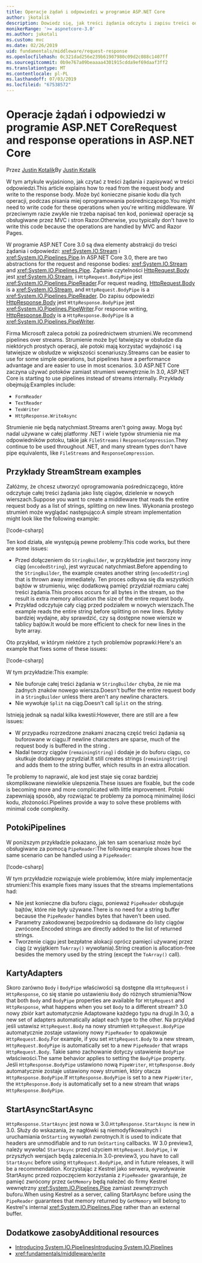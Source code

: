 ```yaml
---
title: Operacje żądań i odpowiedzi w programie ASP.NET Core
author: jkotalik
description: Dowiedz się, jak treści żądania odczytu i zapisu treści odpowiedzi w programie ASP.NET Core.
monikerRange: '>= aspnetcore-3.0'
ms.author: jukotali
ms.custom: mvc
ms.date: 02/26/2019
uid: fundamentals/middleware/request-response
ms.openlocfilehash: 0c321dad256e239b61907980c09d2c088c1407ff
ms.sourcegitcommit: 0b9e767a09beaaaa4301915cdda9ef69daaf3ff2
ms.translationtype: MT
ms.contentlocale: pl-PL
ms.lasthandoff: 07/03/2019
ms.locfileid: "67538572"
---
```

# <a name="request-and-response-operations-in-aspnet-core"></a><span data-ttu-id="08d4b-103">Operacje żądań i odpowiedzi w programie ASP.NET Core</span><span class="sxs-lookup"><span data-stu-id="08d4b-103">Request and response operations in ASP.NET Core</span></span>

<span data-ttu-id="08d4b-104">Przez [Justin Kotalik](https://github.com/jkotalik)</span><span class="sxs-lookup"><span data-stu-id="08d4b-104">By [Justin Kotalik](https://github.com/jkotalik)</span></span>

<span data-ttu-id="08d4b-105">W tym artykule wyjaśniono, jak czytać z treści żądania i zapisywać w treści odpowiedzi.</span><span class="sxs-lookup"><span data-stu-id="08d4b-105">This article explains how to read from the request body and write to the response body.</span></span> <span data-ttu-id="08d4b-106">Może być konieczne pisanie kodu dla tych operacji, podczas pisania miej oprogramowania pośredniczącego.</span><span class="sxs-lookup"><span data-stu-id="08d4b-106">You might need to write code for these operations when you're writing middleware.</span></span> <span data-ttu-id="08d4b-107">W przeciwnym razie zwykle nie trzeba napisać ten kod, ponieważ operacje są obsługiwane przez MVC i stron Razor.</span><span class="sxs-lookup"><span data-stu-id="08d4b-107">Otherwise, you typically don't have to write this code because the operations are handled by MVC and Razor Pages.</span></span>

<span data-ttu-id="08d4b-108">W programie ASP.NET Core 3.0 są dwa elementy abstrakcji do treści żądania i odpowiedzi: <xref:System.IO.Stream> i <xref:System.IO.Pipelines.Pipe>.</span><span class="sxs-lookup"><span data-stu-id="08d4b-108">In ASP.NET Core 3.0, there are two abstractions for the request and response bodies: <xref:System.IO.Stream> and <xref:System.IO.Pipelines.Pipe>.</span></span> <span data-ttu-id="08d4b-109">Żądanie czytelności [HttpRequest.Body](xref:Microsoft.AspNetCore.Http.HttpRequest.Body) jest <xref:System.IO.Stream>, i `HttpRequest.BodyPipe` jest <xref:System.IO.Pipelines.PipeReader>.</span><span class="sxs-lookup"><span data-stu-id="08d4b-109">For request reading, [HttpRequest.Body](xref:Microsoft.AspNetCore.Http.HttpRequest.Body) is a <xref:System.IO.Stream>, and `HttpRequest.BodyPipe` is a <xref:System.IO.Pipelines.PipeReader>.</span></span> <span data-ttu-id="08d4b-110">Do zapisu odpowiedzi [HttpResponse.Body](xref:Microsoft.AspNetCore.Http.HttpResponse.Body) jest `HttpResponse.BodyPipe` jest <xref:System.IO.Pipelines.PipeWriter>.</span><span class="sxs-lookup"><span data-stu-id="08d4b-110">For response writing, [HttpResponse.Body](xref:Microsoft.AspNetCore.Http.HttpResponse.Body) is a `HttpResponse.BodyPipe` is a <xref:System.IO.Pipelines.PipeWriter>.</span></span>

<span data-ttu-id="08d4b-111">Firma Microsoft zaleca potoki za pośrednictwem strumieni.</span><span class="sxs-lookup"><span data-stu-id="08d4b-111">We recommend pipelines over streams.</span></span> <span data-ttu-id="08d4b-112">Strumienie może być łatwiejszy w obsłudze dla niektórych prostych operacji, ale potoki mają korzystać wydajność i są łatwiejsze w obsłudze w większości scenariuszy.</span><span class="sxs-lookup"><span data-stu-id="08d4b-112">Streams can be easier to use for some simple operations, but pipelines have a performance advantage and are easier to use in most scenarios.</span></span> <span data-ttu-id="08d4b-113">3\.0 ASP.NET Core zaczyna używać potoków zamiast strumieni wewnętrznie.</span><span class="sxs-lookup"><span data-stu-id="08d4b-113">In 3.0, ASP.NET Core is starting to use pipelines instead of streams internally.</span></span> <span data-ttu-id="08d4b-114">Przykłady obejmują:</span><span class="sxs-lookup"><span data-stu-id="08d4b-114">Examples include:</span></span>

- `FormReader`
- `TextReader`
- `TexWriter`
- `HttpResponse.WriteAsync`

<span data-ttu-id="08d4b-115">Strumienie nie będą natychmiast.</span><span class="sxs-lookup"><span data-stu-id="08d4b-115">Streams aren't going away.</span></span> <span data-ttu-id="08d4b-116">Mogą być nadal używane w całej platformy .NET i wiele typów strumienia nie ma odpowiedników potoku, takie jak `FileStreams` i `ResponseCompression`.</span><span class="sxs-lookup"><span data-stu-id="08d4b-116">They continue to be used throughout .NET, and many stream types don't have pipe equivalents, like `FileStreams` and `ResponseCompression`.</span></span>

## <a name="stream-examples"></a><span data-ttu-id="08d4b-117">Przykłady Stream</span><span class="sxs-lookup"><span data-stu-id="08d4b-117">Stream examples</span></span>

<span data-ttu-id="08d4b-118">Załóżmy, że chcesz utworzyć oprogramowania pośredniczącego, które odczytuje całej treści żądania jako listę ciągów, dzielenie w nowych wierszach.</span><span class="sxs-lookup"><span data-stu-id="08d4b-118">Suppose you want to create a middleware that reads the entire request body as a list of strings, splitting on new lines.</span></span> <span data-ttu-id="08d4b-119">Wykonania prostego strumień może wyglądać następująco:</span><span class="sxs-lookup"><span data-stu-id="08d4b-119">A simple stream implementation might look like the following example:</span></span>

[!code-csharp[](request-response/samples/3.x/RequestResponseSample/Startup.cs?name=GetListOfStringsFromStream)]

<span data-ttu-id="08d4b-120">Ten kod działa, ale występują pewne problemy:</span><span class="sxs-lookup"><span data-stu-id="08d4b-120">This code works, but there are some issues:</span></span>

- <span data-ttu-id="08d4b-121">Przed dołączeniem do `StringBuilder`, w przykładzie jest tworzony inny ciąg (`encodedString`), jest wyrzucać natychmiast.</span><span class="sxs-lookup"><span data-stu-id="08d4b-121">Before appending to the `StringBuilder`, the example creates another string (`encodedString`) that is thrown away immediately.</span></span> <span data-ttu-id="08d4b-122">Ten proces odbywa się dla wszystkich bajtów w strumieniu, więc dodatkową pamięć przydział rozmiaru całej treści żądania.</span><span class="sxs-lookup"><span data-stu-id="08d4b-122">This process occurs for all bytes in the stream, so the result is extra memory allocation the size of the entire request body.</span></span>
- <span data-ttu-id="08d4b-123">Przykład odczytuje cały ciąg przed podziałem w nowych wierszach.</span><span class="sxs-lookup"><span data-stu-id="08d4b-123">The example reads the entire string before splitting on new lines.</span></span> <span data-ttu-id="08d4b-124">Byłoby bardziej wydajne, aby sprawdzić, czy są dostępne nowe wiersze w tablicy bajtów.</span><span class="sxs-lookup"><span data-stu-id="08d4b-124">It would be more efficient to check for new lines in the byte array.</span></span>

<span data-ttu-id="08d4b-125">Oto przykład, w którym niektóre z tych problemów poprawki:</span><span class="sxs-lookup"><span data-stu-id="08d4b-125">Here's an example that fixes some of these issues:</span></span>

[!code-csharp[](request-response/samples/3.x/RequestResponseSample/Startup.cs?name=GetListOfStringsFromStreamMoreEfficient)]

<span data-ttu-id="08d4b-126">W tym przykładzie:</span><span class="sxs-lookup"><span data-stu-id="08d4b-126">This example:</span></span>

- <span data-ttu-id="08d4b-127">Nie buforuje całej treści żądania w `StringBuilder` chyba, że nie ma żadnych znaków nowego wiersza.</span><span class="sxs-lookup"><span data-stu-id="08d4b-127">Doesn't buffer the entire request body in a `StringBuilder` unless there aren't any newline characters.</span></span>
- <span data-ttu-id="08d4b-128">Nie wywołuje `Split` na ciąg.</span><span class="sxs-lookup"><span data-stu-id="08d4b-128">Doesn't call `Split` on the string.</span></span>

<span data-ttu-id="08d4b-129">Istnieją jednak są nadal kilka kwestii:</span><span class="sxs-lookup"><span data-stu-id="08d4b-129">However, there are still are a few issues:</span></span>

- <span data-ttu-id="08d4b-130">W przypadku rozrzedzone znakami znaczną część treści żądania są buforowane w ciągu.</span><span class="sxs-lookup"><span data-stu-id="08d4b-130">If newline characters are sparse, much of the request body is buffered in the string .</span></span>
- <span data-ttu-id="08d4b-131">Nadal tworzy ciągów (`remainingString`) i dodaje je do buforu ciągu, co skutkuje dodatkowy przydział.</span><span class="sxs-lookup"><span data-stu-id="08d4b-131">It still creates strings (`remainingString`) and adds them to the string buffer, which results in an extra allocation.</span></span>

<span data-ttu-id="08d4b-132">Te problemy to naprawić, ale kod jest staje się coraz bardziej skomplikowane niewielkie ulepszenia.</span><span class="sxs-lookup"><span data-stu-id="08d4b-132">These issues are fixable, but the code is becoming more and more complicated with little improvement.</span></span> <span data-ttu-id="08d4b-133">Potoki zapewniają sposób, aby rozwiązać te problemy za pomocą minimalnej ilości kodu, złożoności.</span><span class="sxs-lookup"><span data-stu-id="08d4b-133">Pipelines provide a way to solve these problems with minimal code complexity.</span></span>

## <a name="pipelines"></a><span data-ttu-id="08d4b-134">Potoki</span><span class="sxs-lookup"><span data-stu-id="08d4b-134">Pipelines</span></span>

<span data-ttu-id="08d4b-135">W poniższym przykładzie pokazano, jak ten sam scenariusz może być obsługiwane za pomocą `PipeReader`:</span><span class="sxs-lookup"><span data-stu-id="08d4b-135">The following example shows how the same scenario can be handled using a `PipeReader`:</span></span>

[!code-csharp[](request-response/samples/3.x/RequestResponseSample/Startup.cs?name=GetListOfStringFromPipe)]

<span data-ttu-id="08d4b-136">W tym przykładzie rozwiązuje wiele problemów, które miały implementacje strumieni:</span><span class="sxs-lookup"><span data-stu-id="08d4b-136">This example fixes many issues that the streams implementations had:</span></span>

- <span data-ttu-id="08d4b-137">Nie jest konieczne dla buforu ciągu, ponieważ `PipeReader` obsługuje bajtów, które nie były używane.</span><span class="sxs-lookup"><span data-stu-id="08d4b-137">There is no need for a string buffer because the `PipeReader` handles bytes that haven't been used.</span></span>
- <span data-ttu-id="08d4b-138">Parametry zakodowanej bezpośrednio są dodawane do listy ciągów zwrócone.</span><span class="sxs-lookup"><span data-stu-id="08d4b-138">Encoded strings are directly added to the list of returned strings.</span></span>
- <span data-ttu-id="08d4b-139">Tworzenie ciągu jest bezpłatne alokacji oprócz pamięci używanej przez ciąg (z wyjątkiem `ToArray()` wywołania).</span><span class="sxs-lookup"><span data-stu-id="08d4b-139">String creation is allocation-free besides the memory used by the string (except the `ToArray()` call).</span></span>

## <a name="adapters"></a><span data-ttu-id="08d4b-140">Karty</span><span class="sxs-lookup"><span data-stu-id="08d4b-140">Adapters</span></span>

<span data-ttu-id="08d4b-141">Skoro zarówno `Body` i `BodyPipe` właściwości są dostępne dla `HttpRequest` i `HttpResponse`, co się stanie po ustawieniu `Body` do różnych strumienia?</span><span class="sxs-lookup"><span data-stu-id="08d4b-141">Now that both `Body` and `BodyPipe` properties are available for `HttpRequest` and `HttpResponse`, what happens when you set `Body` to a different stream?</span></span> <span data-ttu-id="08d4b-142">3\.0 nowy zbiór kart automatycznie Adaptowane każdego typu na drugi.</span><span class="sxs-lookup"><span data-stu-id="08d4b-142">In 3.0, a new set of adapters automatically adapt each type to the other.</span></span> <span data-ttu-id="08d4b-143">Na przykład jeśli ustawisz `HttpRequest.Body` na nowy strumień `HttpRequest.BodyPipe` automatycznie zostaje ustawiony nowy `PipeReader` to opakowuje `HttpRequest.Body`.</span><span class="sxs-lookup"><span data-stu-id="08d4b-143">For example, if you set `HttpRequest.Body` to a new stream, `HttpRequest.BodyPipe` is automatically set to a new `PipeReader` that wraps `HttpRequest.Body`.</span></span> <span data-ttu-id="08d4b-144">Takie samo zachowanie dotyczy ustawienie `BodyPipe` właściwości.</span><span class="sxs-lookup"><span data-stu-id="08d4b-144">The same behavior applies to setting the `BodyPipe` property.</span></span> <span data-ttu-id="08d4b-145">Jeśli `HttpResponse.BodyPipe` ustawiono nową `PipeWriter`, `HttpResponse.Body` automatycznie zostaje ustawiony nowy strumień, który otacza `HttpResponse.BodyPipe`.</span><span class="sxs-lookup"><span data-stu-id="08d4b-145">If `HttpResponse.BodyPipe` is set to a new `PipeWriter`, the `HttpResponse.Body` is automatically set to a new stream that wraps `HttpResponse.BodyPipe`.</span></span>

## <a name="startasync"></a><span data-ttu-id="08d4b-146">StartAsync</span><span class="sxs-lookup"><span data-stu-id="08d4b-146">StartAsync</span></span>

<span data-ttu-id="08d4b-147">`HttpResponse.StartAsync` jest nowa w 3.0.</span><span class="sxs-lookup"><span data-stu-id="08d4b-147">`HttpResponse.StartAsync` is new in 3.0.</span></span> <span data-ttu-id="08d4b-148">Służy do wskazania, że nagłówki są niemodyfikowalnych i uruchamiania `OnStarting` wywołań zwrotnych.</span><span class="sxs-lookup"><span data-stu-id="08d4b-148">It is used to indicate that headers are unmodifiable and to run `OnStarting` callbacks.</span></span> <span data-ttu-id="08d4b-149">W 3.0 preview3, należy wywołać `StartAsync` przed użyciem `HttpRequest.BodyPipe`, i w przyszłych wersjach będą zalecenia.</span><span class="sxs-lookup"><span data-stu-id="08d4b-149">In 3.0-preview3, you have to call `StartAsync` before using `HttpRequest.BodyPipe`, and in future releases, it will be a recommendation.</span></span> <span data-ttu-id="08d4b-150">Korzystając z Kestrel jako serwera, wywoływanie StartAsync przed rozpoczęciem korzystania z `PipeReader` gwarantuje, że pamięć zwrócony przez `GetMemory` będą należeć do firmy Kestrel wewnętrzny <xref:System.IO.Pipelines.Pipe> zamiast zewnętrznych buforu.</span><span class="sxs-lookup"><span data-stu-id="08d4b-150">When using Kestrel as a server, calling StartAsync before using the `PipeReader` guarantees that memory returned by `GetMemory` will belong to Kestrel's internal <xref:System.IO.Pipelines.Pipe> rather than an external buffer.</span></span>

## <a name="additional-resources"></a><span data-ttu-id="08d4b-151">Dodatkowe zasoby</span><span class="sxs-lookup"><span data-stu-id="08d4b-151">Additional resources</span></span>

- [<span data-ttu-id="08d4b-152">Introducing System.IO.Pipelines</span><span class="sxs-lookup"><span data-stu-id="08d4b-152">Introducing System.IO.Pipelines</span></span>](https://devblogs.microsoft.com/dotnet/system-io-pipelines-high-performance-io-in-net/)
- <xref:fundamentals/middleware/write>